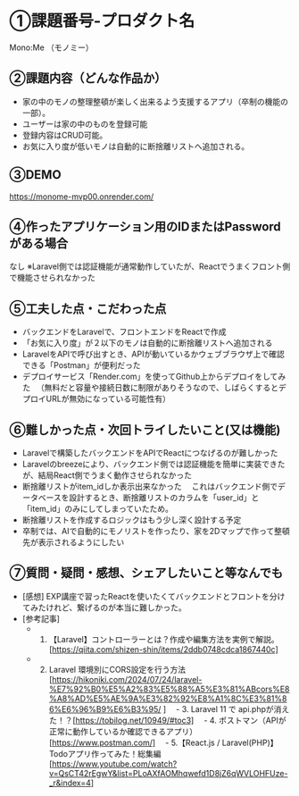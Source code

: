 # ①課題番号-プロダクト名

Mono:Me
（モノミー）

## ②課題内容（どんな作品か）

- 家の中のモノの整理整頓が楽しく出来るよう支援するアプリ（卒制の機能の一部）。
- ユーザーは家の中のものを登録可能
- 登録内容はCRUD可能。
- お気に入り度が低いモノは自動的に断捨離リストへ追加される。

## ③DEMO

https://monome-mvp00.onrender.com/

## ④作ったアプリケーション用のIDまたはPasswordがある場合

なし
※Laravel側では認証機能が通常動作していたが、Reactでうまくフロント側で機能させられなかった

## ⑤工夫した点・こだわった点

- バックエンドをLaravelで、フロントエンドをReactで作成
- 「お気に入り度」が２以下のモノは自動的に断捨離リストへ追加される
- LaravelをAPIで呼び出すとき、APIが動いているかウェブブラウザ上で確認できる「Postman」が便利だった
- デプロイサービス「Render.com」を使ってGithub上からデプロイをしてみた
　（無料だと容量や接続日数に制限がありそうなので、しばらくするとデプロイURLが無効になっている可能性有）

## ⑥難しかった点・次回トライしたいこと(又は機能)

- Laravelで構築したバックエンドをAPIでReactにつなげるのが難しかった
- Laravelのbreezeにより、バックエンド側では認証機能を簡単に実装できたが、結局React側でうまく動作させられなかった
- 断捨離リストがitem_idしか表示出来なかった
　これはバックエンド側でデータベースを設計するとき、断捨離リストのカラムを「user_id」と「item_id」のみにしてしまっていたため。
- 断捨離リストを作成するロジックはもう少し深く設計する予定
- 卒制では、AIで自動的にモノリストを作ったり、家を2Dマップで作って整頓先が表示されるようにしたい

## ⑦質問・疑問・感想、シェアしたいこと等なんでも

- [感想]
  EXP講座で習ったReactを使いたくてバックエンドとフロントを分けてみたけれど、繋げるのが本当に難しかった。
- [参考記事]
  - 1. 【Laravel】コントローラーとは？作成や編集方法を実例で解説。[https://qiita.com/shizen-shin/items/2ddb0748cdca1867440c]
  - 2. Laravel 環境別にCORS設定を行う方法[https://hikoniki.com/2024/07/24/laravel-%E7%92%B0%E5%A2%83%E5%88%A5%E3%81%ABcors%E8%A8%AD%E5%AE%9A%E3%82%92%E8%A1%8C%E3%81%86%E6%96%B9%E6%B3%95/
  ]
　- 3. Laravel 11 で api.phpが消えた！？[https://tobilog.net/10949/#toc3]
　- 4. ポストマン（APIが正常に動作しているか確認できるアプリ） [https://www.postman.com/]
　- 5.【React.js / Laravel(PHP)】Todoアプリ作ってみた！総集編 [https://www.youtube.com/watch?v=QsCT42rEgwY&list=PLoAXfAOMhqwefd1D8jZ6qWVLOHFUze-_r&index=4]